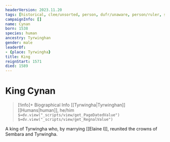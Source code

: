 ```yaml
---
headerVersion: 2023.11.20
tags: [historical, clee/unsorted, person, dufr/unaware, person/ruler, status/unknown]
campaignInfo: []
name: Cynan
born: 1538
species: human
ancestry: Tyrwinghan
gender: male
leaderOf:
- {place: Tyrwingha}
title: King
reignStart: 1571
died: 1589
---
```

# King Cynan
>[!info]+ Biographical Info
> [[Tyrwingha|Tyrwinghan]] [[Humans|human]], he/him
> `$=dv.view("_scripts/view/get_PageDatedValue")`
> `$=dv.view("_scripts/view/get_RegnalValue")`

A king of Tyrwingha who, by marrying [[Elaine I]], reunited the crowns of Sembara and Tyrwingha.

